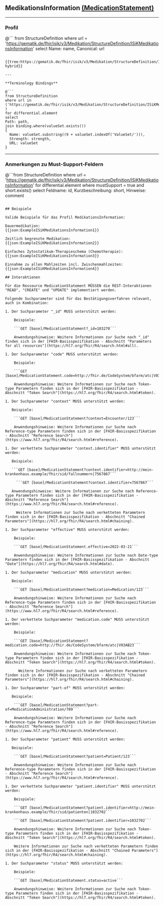 ## MedikationsInformation [(MedicationStatement)](https://www.hl7.org/fhir/R4/medicationstatement.html)

---

### Profil

@```
from StructureDefinition where url = 'https://gematik.de/fhir/isik/v3/Medikation/StructureDefinition/ISiKMedikationsInformation' select Name: name, Canonical: url
```

{{tree:https://gematik.de/fhir/isik/v3/Medikation/StructureDefinition/ISiKMedikationsInformation, hybrid}}

---

**Terminology Bindings**

@```
from StructureDefinition
where url in ('https://gematik.de/fhir/isik/v3/Medikation/StructureDefinition/ISiKMedikationsInformation' )
for differential.element
select
Path: path,
join binding.where(valueSet.exists())
{
  Name: valueSet.substring((9 + valueSet.indexOf('ValueSet/'))),
  Strength: strength,
  URL: valueSet
}
```

---

### Anmerkungen zu Must-Support-Feldern

@```from
	StructureDefinition
where
    url = 'https://gematik.de/fhir/isik/v3/Medikation/StructureDefinition/ISiKMedikationsInformation'
for differential.element
where mustSupport = true
  and short.exists()
select
	Feldname: id, Kurzbeschreibung: short, Hinweise: comment
```

## Beispiele

Valide Beispiele für das Profil MedikationsInformation:

Dauermedikation:
{{json:ExampleISiKMedikationsInformation1}}

Zeitlich begrenzte Medikation:
{{json:ExampleISiKMedikationsInformation2}}

Einfaches Zytostatikum-Therapieschema (Chemotherapie):
{{json:ExampleISiKMedikationsInformation3}}

Einnahme zu allen Mahlzeiten incl. Zwischenmahlzeiten:
{{json:ExampleISiKMedikationsInformation4}}

## Interaktionen

Für die Ressource MedicationStatement MÜSSEN die REST-Interaktionen "READ", "CREATE" und "UPDATE" implementiert werden.

Folgende Suchparameter sind für das Bestätigungsverfahren relevant, auch in Kombination:

1. Der Suchparameter "_id" MUSS unterstützt werden:

    Beispiele:

    ```GET [base]/MedicationStatement?_id=103270```

    Anwendungshinweise: Weitere Informationen zur Suche nach "_id" finden sich in der [FHIR-Basisspezifikation - Abschnitt "Parameters for all resources"](https://hl7.org/fhir/R4/search.html#all).

1. Der Suchparameter "code" MUSS unterstützt werden:

    Beispiele:

    ```GET [base]/MedicationStatement.code=http://fhir.de/CodeSystem/bfarm/atc|V03AB23```

    Anwendungshinweise: Weitere Informationen zur Suche nach Token-type Parametern finden sich in der [FHIR-Basisspezifikation - Abschnitt "Token Search"](https://hl7.org/fhir/R4/search.html#token).

1. Der Suchparameter "context" MUSS unterstützt werden:

   Beispiele:

    ```GET [base]/MedicationStatement?context=Encounter/123```

    Anwendungshinweise: Weitere Informationen zur Suche nach Reference-type Parametern finden sich in der [FHIR-Basisspezifikation - Abschnitt "Reference Search"](https://www.hl7.org/fhir/R4/search.html#reference).

1. Der verkettete Suchparameter "context.identifier" MUSS unterstützt werden:

   Beispiele:

   ```GET [base]/MedicationStatement?context.identifier=http://mein-krankenhaus.example/fhir/sid/fallnummern|7567867```

	 ```GET [base]/MedicationStatement?context.identifier=7567867```

   Anwendungshinweise: Weitere Informationen zur Suche nach Reference-type Parametern finden sich in der [FHIR-Basisspezifikation - Abschnitt "Reference Search"](https://www.hl7.org/fhir/R4/search.html#reference).

	 Weitere Informationen zur Suche nach verketteten Parametern finden sich in der [FHIR-Basisspezifikation - Abschnitt "Chained Parameters"](https://hl7.org/fhir/R4/search.html#chaining).

1. Der Suchparameter "effective" MUSS unterstützt werden:

    Beispiele:

    ```GET [base]/MedicationStatement.effective=2022-03-21```

    Anwendungshinweise: Weitere Informationen zur Suche nach Date-type Parametern finden sich in der [FHIR-Basisspezifikation - Abschnitt "Date"](https://hl7.org/fhir/R4/search.html#date).

1. Der Suchparameter "medication" MUSS unterstützt werden:

   Beispiele:

    ```GET [base]/MedicationStatement?medication=Medication/123```

    Anwendungshinweise: Weitere Informationen zur Suche nach Reference-type Parametern finden sich in der [FHIR-Basisspezifikation - Abschnitt "Reference Search"](https://www.hl7.org/fhir/R4/search.html#reference).

1. Der verkettete Suchparameter "medication.code" MUSS unterstützt werden:

    Beispiele:

    ```GET [base]/MedicationStatement?medication.code=http://fhir.de/CodeSystem/bfarm/atc|V03AB23```

    Anwendungshinweise: Weitere Informationen zur Suche nach Token-type Parametern finden sich in der [FHIR-Basisspezifikation - Abschnitt "Token Search"](https://hl7.org/fhir/R4/search.html#token).

	  Weitere Informationen zur Suche nach verketteten Parametern finden sich in der [FHIR-Basisspezifikation - Abschnitt "Chained Parameters"](https://hl7.org/fhir/R4/search.html#chaining).

1. Der Suchparameter "part-of" MUSS unterstützt werden:

   Beispiele:

    ```GET [base]/MedicationStatement?part-of=MedicationAdministration/789```

    Anwendungshinweise: Weitere Informationen zur Suche nach Reference-type Parametern finden sich in der [FHIR-Basisspezifikation - Abschnitt "Reference Search"](https://www.hl7.org/fhir/R4/search.html#reference).

1. Der Suchparameter "patient" MUSS unterstützt werden:

   Beispiele:

    ```GET [base]/MedicationStatement?patient=Patient/123```

    Anwendungshinweise: Weitere Informationen zur Suche nach Reference-type Parametern finden sich in der [FHIR-Basisspezifikation - Abschnitt "Reference Search"](https://www.hl7.org/fhir/R4/search.html#reference).

1. Der verkettete Suchparameter "patient.identifier" MUSS unterstützt werden:

    Beispiele:

    ```GET [base]/MedicationStatement?patient.identifier=http://mein-krankenhaus.example/fhir/sid/patienten|1032702```

    ```GET [base]/MedicationStatement?patient.identifier=1032702```

    Anwendungshinweise: Weitere Informationen zur Suche nach Token-type Parametern finden sich in der [FHIR-Basisspezifikation - Abschnitt "Token Search"](https://hl7.org/fhir/R4/search.html#token).

	Weitere Informationen zur Suche nach verketteten Parametern finden sich in der [FHIR-Basisspezifikation - Abschnitt "Chained Parameters"](https://hl7.org/fhir/R4/search.html#chaining).

1. Der Suchparameter "status" MUSS unterstützt werden:

    Beispiele:

    ```GET [base]/MedicationStatement.status=active```

    Anwendungshinweise: Weitere Informationen zur Suche nach Token-type Parametern finden sich in der [FHIR-Basisspezifikation - Abschnitt "Token Search"](https://hl7.org/fhir/R4/search.html#token).
